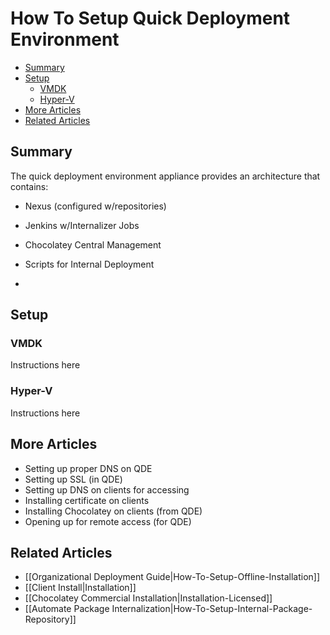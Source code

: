 # How To Setup Quick Deployment Environment

<!-- TOC -->

- [Summary](#summary)
- [Setup](#setup)
  - [VMDK](#vmdk)
  - [Hyper-V](#hyper-v)
- [More Articles](#more-articles)
- [Related Articles](#related-articles)

<!-- /TOC -->

## Summary

The quick deployment environment appliance provides an architecture that contains:

* Nexus (configured w/repositories)
* Jenkins w/Internalizer Jobs
* Chocolatey Central Management
* Scripts for Internal Deployment


*

## Setup

### VMDK

Instructions here


### Hyper-V

Instructions here

## More Articles

* Setting up proper DNS on QDE
* Setting up SSL (in QDE)
* Setting up DNS on clients for accessing
* Installing certificate on clients
* Installing Chocolatey on clients (from QDE)
* Opening up for remote access (for QDE)

## Related Articles

* [[Organizational Deployment Guide|How-To-Setup-Offline-Installation]]
* [[Client Install|Installation]]
* [[Chocolatey Commercial Installation|Installation-Licensed]]
* [[Automate Package Internalization|How-To-Setup-Internal-Package-Repository]]

